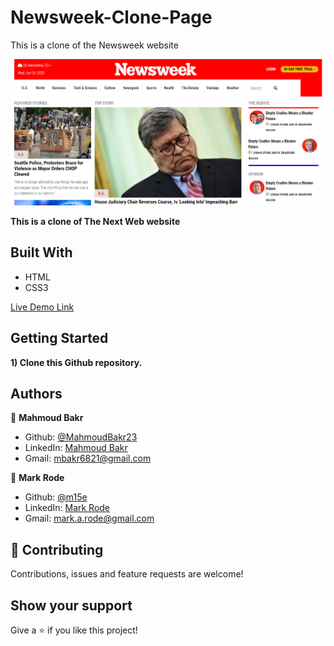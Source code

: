 # Newsweek-Clone-Page
This is a clone of the Newsweek website

![screenshot](screenshot.png)


**This is a clone of The Next Web website**

## Built With

- HTML
- CSS3

[Live Demo Link](https://rawcdn.githack.com/MahmoudBakr23/Newsweek-Clone-Page/7a7367c6915830cc8dcaf68aba3b6741b92b75c5/index.html)

## Getting Started

**1) Clone this Github repository.**

## Authors

👤 **Mahmoud Bakr**

- Github: [@MahmoudBakr23](https://github.com/MahmoudBakr23)
- LinkedIn: [Mahmoud Bakr](https://www.linkedin.com/in/mahmoud-bakr-a76323194/)
- Gmail: mbakr6821@gmail.com

👤 **Mark Rode**

- Github: [@m15e](https://github.com/m15e)
- LinkedIn: [Mark Rode](https://www.linkedin.com/in/m15e)
- Gmail: mark.a.rode@gmail.com

## 🤝 Contributing

Contributions, issues and feature requests are welcome!

## Show your support

Give a ⭐️ if you like this project!
